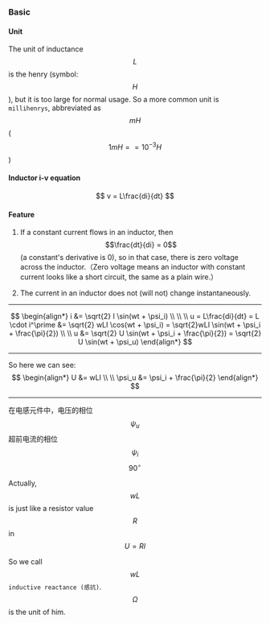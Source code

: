### Basic

#### Unit

The unit of inductance $$L$$ is the henry (symbol: $$H$$), but it is too large for normal usage. So a more common unit is `millihenrys`, abbreviated as $$mH$$ ($$1mH == 10^{-3}H$$)

#### Inductor i-v equation

$$ v = L\frac{di}{dt} $$

#### Feature

1. If a constant current flows in an inductor, then $$\frac{dt}{di} = 0$$ (a constant's derivative is 0), so in that case, there is zero voltage across the inductor.（Zero voltage means an inductor with constant current looks like a short circuit, the same as a plain wire.）

2. The current in an inductor does not (will not) change instantaneously.


___

$$
\begin{align*}
i &= \sqrt{2} I \sin(wt + \psi_i)
\\ \\ \\
u =  L\frac{di}{dt} = L \cdot i^\prime &= \sqrt{2} wLI \cos(wt + \psi_i) = \sqrt{2}wLI \sin(wt + \psi_i + \frac{\pi}{2})
\\ \\
u &= \sqrt{2} U \sin(wt + \psi_i + \frac{\pi}{2}) = \sqrt{2} U \sin(wt + \psi_u)
\end{align*}
$$
___

So here we can see: 
$$
\begin{align*}
U &= wLI
\\ \\
\psi_u &= \psi_i + \frac{\pi}{2}
\end{align*}
$$

___

在电感元件中，电压的相位 $$\psi_u$$ 超前电流的相位 $$\psi_i$$ $${90}^\circ$$

Actually, $$wL$$ is just like a resistor value $$R$$ in $$U = RI$$

So we call $$wL$$ `inductive reactance (感抗)`. $$\Omega$$ is the unit of him.
